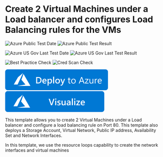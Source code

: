 # Create 2 Virtual Machines under a Load balancer and configures Load Balancing rules for the VMs

![Azure Public Test Date](https://azurequickstartsservice.blob.core.windows.net/badges/201-2-vms-loadbalancer-lbrules/PublicLastTestDate.svg)
![Azure Public Test Result](https://azurequickstartsservice.blob.core.windows.net/badges/201-2-vms-loadbalancer-lbrules/PublicDeployment.svg)

![Azure US Gov Last Test Date](https://azurequickstartsservice.blob.core.windows.net/badges/201-2-vms-loadbalancer-lbrules/FairfaxLastTestDate.svg)
![Azure US Gov Last Test Result](https://azurequickstartsservice.blob.core.windows.net/badges/201-2-vms-loadbalancer-lbrules/FairfaxDeployment.svg)

![Best Practice Check](https://azurequickstartsservice.blob.core.windows.net/badges/201-2-vms-loadbalancer-lbrules/BestPracticeResult.svg)
![Cred Scan Check](https://azurequickstartsservice.blob.core.windows.net/badges/201-2-vms-loadbalancer-lbrules/CredScanResult.svg)

[![Deploy To Azure](https://raw.githubusercontent.com/Azure/azure-quickstart-templates/master/1-CONTRIBUTION-GUIDE/images/deploytoazure.svg?sanitize=true)]("https://portal.azure.com/#create/Microsoft.Template/uri/https%3A%2F%2Fraw.githubusercontent.com%2FAzure%2Fazure-quickstart-templates%2Fmaster%2F201-2-vms-loadbalancer-lbrules%2Fazuredeploy.json")
[![Visualize](https://raw.githubusercontent.com/Azure/azure-quickstart-templates/master/1-CONTRIBUTION-GUIDE/images/visualizebutton.svg?sanitize=true)]("http://armviz.io/#/?load=https%3A%2F%2Fraw.githubusercontent.com%2FAzure%2Fazure-quickstart-templates%2Fmaster%2F201-2-vms-loadbalancer-lbrules%2Fazuredeploy.json")

This template allows you to create 2 Virtual Machines under a Load balancer and
configure a load balancing rule on Port 80. This template also deploys a Storage
Account, Virtual Network, Public IP address, Availability Set and Network
Interfaces.

In this template, we use the resource loops capability to create the network
interfaces and virtual machines
